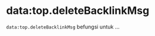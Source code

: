 data:top.deleteBacklinkMsg
==========================

`data:top.deleteBacklinkMsg` befungsi untuk &hellip;